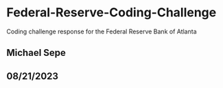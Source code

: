 # Federal-Reserve-Coding-Challenge
Coding challenge response for the Federal Reserve Bank of Atlanta

## Michael Sepe
## 08/21/2023

